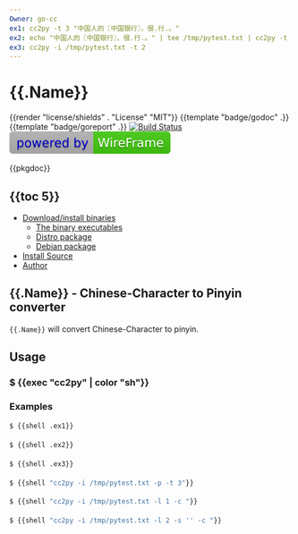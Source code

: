 ```yaml
---
Owner: go-cc
ex1: cc2py -t 3 "中国人的〖中国银行〗，很.行.。"
ex2: echo "中国人的〖中国银行〗，很.行.。" | tee /tmp/pytest.txt | cc2py -t 1 -i
ex3: cc2py -i /tmp/pytest.txt -t 2
---
```


# {{.Name}}

{{render "license/shields" . "License" "MIT"}}
{{template "badge/godoc" .}}
{{template "badge/goreport" .}}
[![Build Status](https://github.com/{{.Owner}}/{{.Name}}/actions/workflows/go-release-build.yml/badge.svg?branch=master)](https://github.com/{{.Owner}}/{{.Name}}/actions/workflows/go-release-build.yml)
[![PoweredBy WireFrame](https://github.com/go-easygen/wireframe/blob/master/PoweredBy-WireFrame-B.svg)](http://godoc.org/github.com/go-easygen/wireframe)

{{pkgdoc}}

## {{toc 5}}

- [Download/install binaries](#downloadinstall-binaries)
  - [The binary executables](#the-binary-executables)
  - [Distro package](#distro-package)
  - [Debian package](#debian-package)
- [Install Source](#install-source)
- [Author](#author)

## {{.Name}} - Chinese-Character to Pinyin converter

`{{.Name}}` will convert Chinese-Character to pinyin.

## Usage

### $ {{exec "cc2py" | color "sh"}}

### Examples

```sh
$ {{shell .ex1}}

$ {{shell .ex2}}

$ {{shell .ex3}}

$ {{shell "cc2py -i /tmp/pytest.txt -p -t 3"}}

$ {{shell "cc2py -i /tmp/pytest.txt -l 1 -c "}}

$ {{shell "cc2py -i /tmp/pytest.txt -l 2 -s '' -c "}}
```
